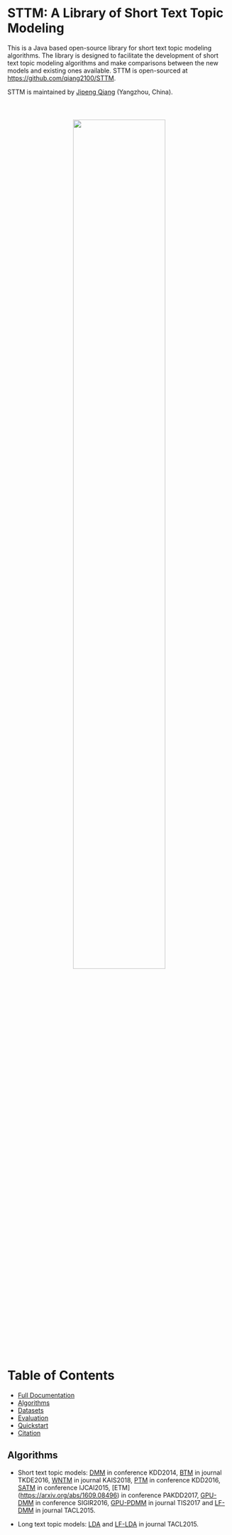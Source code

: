 # STTM: A Library of Short Text Topic Modeling
This is a Java based open-source library for short text topic modeling algorithms. The library is designed to facilitate the development of short text topic modeling algorithms and make comparisons between the new models and existing ones available. STTM is open-sourced at https://github.com/qiang2100/STTM.

STTM is maintained by [Jipeng Qiang](https://github.com/qiang2100/) (Yangzhou, China).

<center style="padding: 40px"><img width="70%" src="https://github.com/qiang2100/STTM/blob/master/Architecture.png" /></center>


Table of Contents
=================
  * [Full Documentation](http://opennmt.net/OpenNMT-py/)
  * [Algorithms](#algorithms)
  * [Datasets](#datasets)
  * [Evaluation](#evaluation)
  * [Quickstart](#quickstart)
  * [Citation](#citation)

## Algorithms

* Short text topic models: [DMM](http://dbgroup.cs.tsinghua.edu.cn/wangjy/papers/KDD14-GSDMM.pdf) in conference KDD2014, [BTM](http://citeseerx.ist.psu.edu/viewdoc/download?doi=10.1.1.402.4032&rep=rep1&type=pdf) in journal TKDE2016, [WNTM](https://arxiv.org/abs/1412.5404) in journal KAIS2018, [PTM](http://www.kdd.org/kdd2016/papers/files/rpp1190-zuoA.pdf) in conference KDD2016, [SATM](https://ijcai.org/Proceedings/15/Papers/321.pdf) in conference IJCAI2015,  [ETM] (https://arxiv.org/abs/1609.08496) in conference PAKDD2017, [GPU-DMM](https://dl.acm.org/citation.cfm?id=2911499) in conference SIGIR2016, [GPU-PDMM](https://www.researchgate.net/profile/Aixin_Sun/publication/319277811_Enhancing_Topic_Modeling_for_Short_Texts_with_Auxiliary_Word_Embeddings/links/59daddef0f7e9b12b36d90b4/Enhancing-Topic-Modeling-for-Short-Texts-with-Auxiliary-Word-Embeddings.pdf) in journal TIS2017 and [LF-DMM](http://aclweb.org/anthology/Q15-1022) in journal TACL2015.

* Long text topic models: [LDA]() and [LF-LDA](http://aclweb.org/anthology/Q15-1022) in journal TACL2015.
